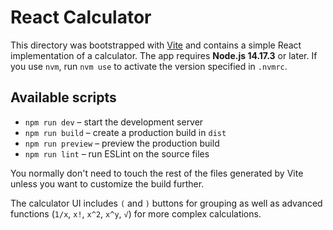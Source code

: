 # React Calculator

This directory was bootstrapped with [Vite](https://vitejs.dev/) and contains a
simple React implementation of a calculator. The app requires **Node.js 14.17.3**
or later. If you use `nvm`, run `nvm use` to activate the version specified in
`.nvmrc`.

## Available scripts

- `npm run dev` – start the development server
- `npm run build` – create a production build in `dist`
- `npm run preview` – preview the production build
- `npm run lint` – run ESLint on the source files

You normally don't need to touch the rest of the files generated by Vite unless
you want to customize the build further.

The calculator UI includes `(` and `)` buttons for grouping as well as
advanced functions (`1/x`, `x!`, `x^2`, `x^y`, `√`) for more complex
calculations.
